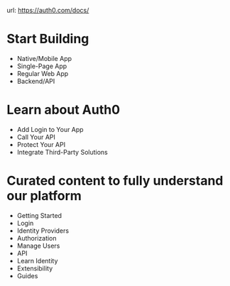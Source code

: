 url: https://auth0.com/docs/

# Start Building
- Native/Mobile App
- Single-Page App
- Regular Web App
- Backend/API

# Learn about Auth0
- Add Login to Your App
- Call Your API
- Protect Your API
- Integrate Third-Party Solutions

# Curated content to fully understand our platform
- Getting Started
- Login
- Identity Providers
- Authorization
- Manage Users
- API
- Learn Identity
- Extensibility
- Guides
